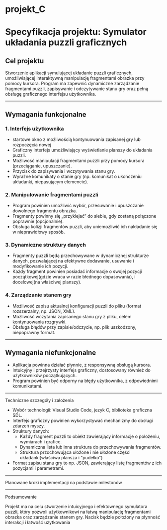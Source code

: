 # projekt_C
# Specyfikacja projektu: Symulator układania puzzli graficznych

## Cel projektu
Stworzenie aplikacji symulującej układanie puzzli graficznych, umożliwiającej interaktywną manipulację fragmentami obrazka przy pomocy kursora. Program ma zapewnić dynamiczne zarządzanie fragmentami puzzli, zapisywanie i odczytywanie stanu gry oraz pełną obsługę graficznego interfejsu użytkownika.

---

## Wymagania funkcjonalne

### 1. Interfejs użytkownika
- startowe okno z możliwością kontynuowania zapisanej gry lub rozpoczęcia nowej
- Graficzny interfejs umożliwiający wyświetlanie planszy do układania puzzli.
- Możliwość manipulacji fragmentami puzzli przy pomocy kursora (przeciąganie, upuszczanie).
- Przycisk do zapisywania i wczytywania stanu gry.
- Wyraźne komunikaty o stanie gry (np. komunikat o ukończeniu układanki, niepasującym elemencie).

### 2. Manipulowanie fragmentami puzzli
- Program powinien umożliwić wybór, przesuwanie i upuszczanie dowolnego fragmentu obrazka.
- Fragmenty powinny się „przyklejać” do siebie, gdy zostaną połączone poprawnie (opcjonalnie).
- Obsługa kolizji fragmentów puzzli, aby uniemożliwić ich nakładanie się w nieprawidłowy sposób.

### 3. Dynamiczne struktury danych
- Fragmenty puzzli będą przechowywane w dynamicznej strukturze danych, pozwalającej na efektywne dodawanie, usuwanie i modyfikowanie ich pozycji.
- Każdy fragment powinien posiadać informacje o swojej pozycji początkowej(gdzie wraca w razie błednego dopasowania), i docelowej(na właściwej planszy).

### 4. Zarządzanie stanem gry
- Możliwość zapisu aktualnej konfiguracji puzzli do pliku (format rozszerzalny, np. JSON, XML).
- Możliwość wczytania zapisanego stanu gry z pliku, celem kontynuowania rozgrywki.
- Obsługa błędów przy zapisie/odczycie, np. plik uszkodzony, niepoprawny format.

---

## Wymagania niefunkcjonalne
- Aplikacja powinna działać płynnie, z responsywną obsługą kursora.
- Intuicyjny i przejrzysty interfejs graficzny, dostosowany również do użytkowników początkujących.
- Program powinien być odporny na błędy użytkownika, z odpowiednimi komunikatami.

---

Techniczne szczegóły i założenia

- Wybór technologii: Visual Studio Code, jezyk C, biblioteka graficzna SDL.
- Interfejs graficzny powinien wykorzystywać mechanizmy do obsługi zdarzeń myszy.
- Struktury danych:
  - Każdy fragment puzzli to obiekt zawierający informacje o położeniu, wymiarach i grafice.
  - Dynamiczna lista lub inna struktura do przechowywania fragmentów.
  - Struktura przochowująca ułożone i nie ułożone części układanki(właściwa plansza i "pudełko")
- Format zapisu stanu gry to np. JSON, zawierający listę fragmentów z ich pozycjami i parametrami.

---

Planowane kroki implementacji na podstawie milestonów

---

Podsumowanie

Projekt ma na celu stworzenie intuicyjnego i efektownego symulatora puzzli, który pozwoli użytkownikowi na łatwą manipulację fragmentami obrazka oraz zarządzanie stanem gry. Nacisk będzie położony na płynność interakcji i łatwość użytkowania